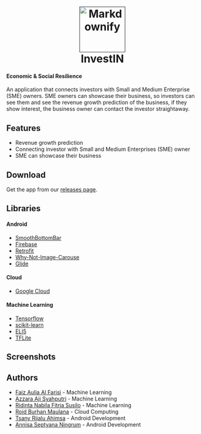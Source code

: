 <h1 align="center">
  <br>
  <a href=""><img src="https://github.com/ayaazzara/InvestIN/blob/mobile/mobile/assets/logo-squared-circle.svg" alt="Markdownify" width="120"></a>
  <br>
  InvestIN
  <br>
</h1>

#### Economic & Social Resilience
An application that connects investors with Small and Medium Enterprise (SME) owners.
SME owners can showcase their business, so investors can 
see them and see the revenue growth prediction of the 
business, if they show interest, the business owner can 
contact the investor straightaway.


## Features

- Revenue growth prediction
- Connecting investor with Small and Medium Enterprises (SME) owner
- SME can showcase their business

## Download
Get the app from our [releases page](https://github.com/ayaazzara/InvestIN/releases).
  
## Libraries
#### Android
- [SmoothBottomBar](https://github.com/ibrahimsn98/SmoothBottomBar/)
- [Firebase](firebase.google.com/)
- [Retrofit](https://square.github.io/retrofit/)
- [Why-Not-Image-Carouse](https://github.com/ImaginativeShohag/Why-Not-Image-Carousel)
- [Glide](https://github.com/bumptech/glide)

#### Cloud

- [Google Cloud](https://cloud.google.com/)

#### Machine Learning
- [Tensorflow](tensorflow.org/)
- [scikit-learn](https://github.com/scikit-learn/scikit-learn)
- [ELI5](https://github.com/eli5-org/eli5)
- [TFLite](https://www.tensorflow.org/lite/)


## Screenshots
<!-- <p float="left">
  <img src="https://github.com/reynardets/BeeSafe/blob/android/app/img/623149_google-pixel5-sortasage-portrait.png" alt="Daftar" width="200">
  <img src="https://github.com/reynardets/BeeSafe/blob/android/app/img/623148_google-pixel5-sortasage-portrait.png" alt="Login" width="200">
  <img src="https://github.com/reynardets/BeeSafe/blob/android/app/img/623139_google-pixel5-sortasage-portrait.png" alt="Maps" width="200">
  <img src="https://github.com/reynardets/BeeSafe/blob/android/app/img/623141_google-pixel5-sortasage-portrait.png" alt="Lapor" width="200">
<p> -->
 
## Authors

- [Faiz Aulia Al Farisi](https://github.com/Farelony) - Machine Learning
- [Azzara Aji Syahputri](https://github.com/ayaazzara) - Machine Learning
- [Ridinta Nabila Fitria Susilo](https://github.com/ridintanabila) - Machine Learning
- [Roid Burhan Maulana](https://github.com/roidsaja) - Cloud Computing
- [Tsany Rijalu Ahimsa](https://github.com/ahimsarijalu) - Android Development
- [Annisa Septyana Ningrum](https://github.com/annisaseptyana) - Android Development
